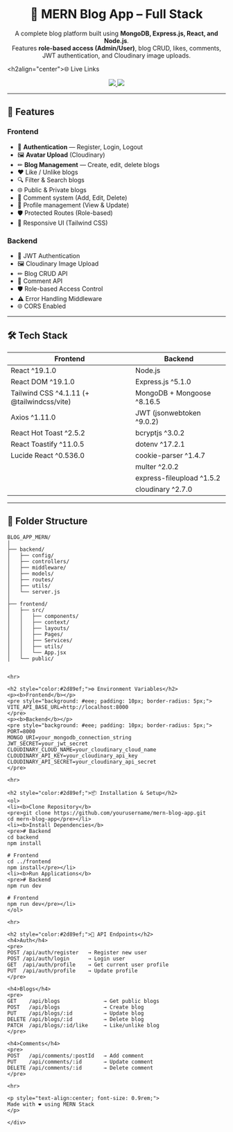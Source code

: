 <!-- README.md -->

<h1 align="center">📰 MERN Blog App – Full Stack</h1>

<p align="center">
A complete blog platform built using <b>MongoDB, Express.js, React, and Node.js</b>.<br>
Features <b>role-based access (Admin/User)</b>, blog CRUD, likes, comments, JWT authentication, and Cloudinary image uploads.
</p>

<h2align="center">🌐 Live Links</h2>
<p align="center">
  <a href="https://blog-app-mern-ten.vercel.app/">
    <img src="https://img.shields.io/badge/Frontend-Live%20Demo-0A66C2?style=for-the-badge&logo=react&logoColor=white" />
  </a>
  <a href="https://blog-app-mern-xzu7.onrender.com">
    <img src="https://img.shields.io/badge/Backend-Live%20API-4CAF50?style=for-the-badge&logo=node.js&logoColor=white" />
  </a>
</p>

---

## 🚀 Features

### **Frontend**
- 🔐 **Authentication** — Register, Login, Logout
- 🖼 **Avatar Upload** (Cloudinary)
- ✏ **Blog Management** — Create, edit, delete blogs
- ❤️ Like / Unlike blogs
- 🔍 Filter & Search blogs
- 🌐 Public & Private blogs
- 💬 Comment system (Add, Edit, Delete)
- 👤 Profile management (View & Update)
- 🛡 Protected Routes (Role-based)
- 📱 Responsive UI (Tailwind CSS)

### **Backend**
- 🔐 JWT Authentication
- 🖼 Cloudinary Image Upload
- ✏ Blog CRUD API
- 💬 Comment API
- 🛡 Role-based Access Control
- ⚠ Error Handling Middleware
- 🌐 CORS Enabled

---

## 🛠 Tech Stack

| **Frontend**                               | **Backend**                |
| ------------------------------------------ | -------------------------- |
| React ^19.1.0                              | Node.js                    |
| React DOM ^19.1.0                          | Express.js ^5.1.0          |
| Tailwind CSS ^4.1.11 (+ @tailwindcss/vite) | MongoDB + Mongoose ^8.16.5 |
| Axios ^1.11.0                              | JWT (jsonwebtoken ^9.0.2)  |
| React Hot Toast ^2.5.2                     | bcryptjs ^3.0.2            |
| React Toastify ^11.0.5                     | dotenv ^17.2.1             |
| Lucide React ^0.536.0                      | cookie-parser ^1.4.7       |
|                                            | multer ^2.0.2              |
|                                            | express-fileupload ^1.5.2  |
|                                            | cloudinary ^2.7.0          |

---

## 📂 Folder Structure

```plaintext
BLOG_APP_MERN/
│
├── backend/
│   ├── config/
│   ├── controllers/
│   ├── middleware/
│   ├── models/
│   ├── routes/
│   ├── utils/
│   └── server.js
│
├── frontend/
│   ├── src/
│   │   ├── components/
│   │   ├── context/
│   │   ├── layouts/
│   │   ├── Pages/
│   │   ├── Services/
│   │   ├── utils/
│   │   └── App.jsx
│   └── public/


<hr>

<h2 style="color:#2d89ef;">⚙️ Environment Variables</h2>
<p><b>Frontend</b></p>
<pre style="background: #eee; padding: 10px; border-radius: 5px;">
VITE_API_BASE_URL=http://localhost:8000
</pre>
<p><b>Backend</b></p>
<pre style="background: #eee; padding: 10px; border-radius: 5px;">
PORT=8000
MONGO_URI=your_mongodb_connection_string
JWT_SECRET=your_jwt_secret
CLOUDINARY_CLOUD_NAME=your_cloudinary_cloud_name
CLOUDINARY_API_KEY=your_cloudinary_api_key
CLOUDINARY_API_SECRET=your_cloudinary_api_secret
</pre>

<hr>

<h2 style="color:#2d89ef;">📦 Installation & Setup</h2>
<ol>
<li><b>Clone Repository</b>
<pre>git clone https://github.com/yourusername/mern-blog-app.git
cd mern-blog-app</pre></li>
<li><b>Install Dependencies</b>
<pre># Backend
cd backend
npm install

# Frontend
cd ../frontend
npm install</pre></li>
<li><b>Run Applications</b>
<pre># Backend
npm run dev

# Frontend
npm run dev</pre></li>
</ol>

<hr>

<h2 style="color:#2d89ef;">📡 API Endpoints</h2>
<h4>Auth</h4>
<pre>
POST /api/auth/register   → Register new user
POST /api/auth/login      → Login user
GET  /api/auth/profile    → Get current user profile
PUT  /api/auth/profile    → Update profile
</pre>

<h4>Blogs</h4>
<pre>
GET    /api/blogs              → Get public blogs
POST   /api/blogs              → Create blog
PUT    /api/blogs/:id          → Update blog
DELETE /api/blogs/:id          → Delete blog
PATCH  /api/blogs/:id/like     → Like/unlike blog
</pre>

<h4>Comments</h4>
<pre>
POST   /api/comments/:postId   → Add comment
PUT    /api/comments/:id       → Update comment
DELETE /api/comments/:id       → Delete comment
</pre>

<hr>

<p style="text-align:center; font-size: 0.9rem;">
Made with ❤️ using MERN Stack
</p>

</div>
